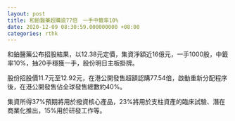 ```yaml
---
layout: post
title: 和鉑醫藥超購逾77倍　一手中籤率10%
date: 2020-12-09 08:30:59.000000000 +08:00
categories: rthk
---
```


和鉑醫藥公布招股結果，以12.38元定價，集資淨額近16億元，一手1000股，中籤率10%，抽20手穩獲一手，股份明日主板掛牌。

股份招股價11.7元至12.92元，在港公開發售超額認購77.54倍，啟動重新分配程序後，在港公開發售佔全球發售總數約40%。

集資所得37%預期將用於撥資核心產品，23%將用於支柱資產的臨床試驗、潛在商業化推出，15%用於研發工作等。
